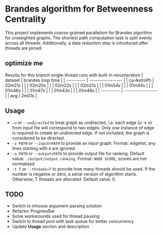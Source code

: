 # Brandes algorithm for Betweenness Centrality

This project implements coarse-grained parallelism for Brandes algorithm for unweighted graphs.
The shortest path computation task is split evenly across all threads.
Additionally, a data reduction step is introduced after threads are joined.

## optimize me
Results for this branch single-thread runs with built-in renumeration
|    dataset | brandes loop time |
| ---------- | ----------------- |
| ca-AstroPh |            02m21s |
|            |            02m20s |
|            |            02m22s |
|            |            02m21s |
|            |            01m54s |
|            |            01m44s |
|            |            01m46s |
|            |            01m47s |
|            |            01m43s |
|            |            01m48s |
| ---------- | ----------------- |
|        avg |             2m01s |

## Usage

* `-u` or `--undirected` to treat graph as undirected, i.e. each edge (u -> v) from input file will correspond to two edges. Only one instance of edge is required to create an undirected edge. If not included, the graph is considered to be directed.
* `-i PATH` or `--input=PATH` to provide an input graph. Format: edgelist, any lines starting with `#` are ignored.
* `-o PATH` or `--output=PATH` to provide output file for ranking. Default value: `./output/output.ranking`. Format: `NODE SCORE`, scores are not normalized.
* `-t T` or `--threads=T` to provide how many threads should be used. If the number is negative or zero, a serial version of algorithm starts. Otherwise, T threads are allocated. Default value: 0.

## TODO

* Switch to inhouse argument-parsing solution
* Refactor ProgressBar
* Solve workarounds used for thread pausing
* Switch to thread pool with task queue for better concurrency
* Update **Usage** section and description
